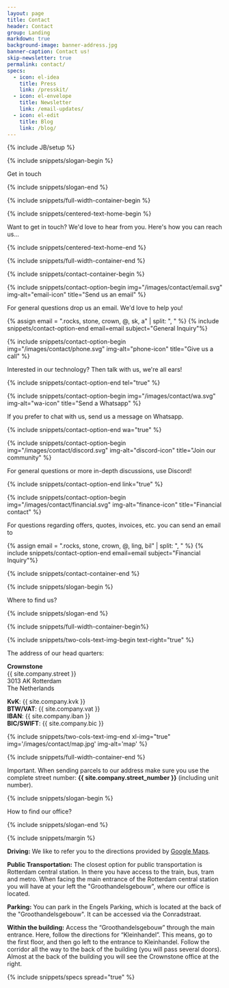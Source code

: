 ```yaml
---
layout: page
title: Contact
header: Contact
group: Landing
markdown: true
background-image: banner-address.jpg
banner-caption: Contact us!
skip-newsletter: true
permalink: contact/
specs:
  - icon: el-idea
    title: Press
    link: /presskit/
  - icon: el-envelope
    title: Newsletter
    link: /email-updates/
  - icon: el-edit
    title: Blog
    link: /blog/
---
```

{% include JB/setup %}


{% include snippets/slogan-begin %}

Get in touch

{% include snippets/slogan-end %}


{% include snippets/full-width-container-begin %}

{% include snippets/centered-text-home-begin %}

Want to get in touch? We'd love to hear from you. Here's how you can reach us...

{% include snippets/centered-text-home-end %}

{% include snippets/full-width-container-end %}



{% include snippets/contact-container-begin %}


{% include snippets/contact-option-begin img="/images/contact/email.svg" img-alt="email-icon" title="Send us an email" %}

For general questions drop us an email. We'd love to help you!

{% assign email = ".rocks, stone, crown, @, sk, a" | split: ", "  %}
{% include snippets/contact-option-end email=email subject="General Inquiry"%}


{% include snippets/contact-option-begin img="/images/contact/phone.svg" img-alt="phone-icon" title="Give us a call" %}

Interested in our technology? Then talk with us, we're all ears!

{% include snippets/contact-option-end tel="true" %}


{% include snippets/contact-option-begin img="/images/contact/wa.svg" img-alt="wa-icon" title="Send a Whatsapp" %}

If you prefer to chat with us, send us a message on Whatsapp.

{% include snippets/contact-option-end wa="true" %}


{% include snippets/contact-option-begin img="/images/contact/discord.svg" img-alt="discord-icon" title="Join our community" %}

For general questions or more in-depth discussions, use Discord!

{% include snippets/contact-option-end link="true" %}


{% include snippets/contact-option-begin img="/images/contact/financial.svg" img-alt="finance-icon" title="Financial contact" %}

For questions regarding offers, quotes, invoices, etc. you can send an email to

{% assign email = ".rocks, stone, crown, @, ling, bil" | split: ", "  %}
{% include snippets/contact-option-end email=email subject="Financial Inquiry"%}


{% include snippets/contact-container-end %}



{% include snippets/slogan-begin %}

Where to find us?

{% include snippets/slogan-end %}


{% include snippets/full-width-container-begin%}

{% include snippets/two-cols-text-img-begin text-right="true" %}

The address of our head quarters:

**Crownstone**<br>
{{ site.company.street }} <br>
3013 AK Rotterdam <br>
The Netherlands <br>

**KvK**: {{ site.company.kvk }}<br>
**BTW/VAT**: {{ site.company.vat }}<br>
**IBAN**: {{ site.company.iban }}<br>
**BIC/SWIFT**: {{ site.company.bic }}

{% include snippets/two-cols-text-img-end xl-img="true" img='/images/contact/map.jpg' img-alt='map' %}

{% include snippets/full-width-container-end %}

Important. When sending parcels to our address make sure you use the complete street number: **{{ site.company.street_number }}** (including unit number).



{% include snippets/slogan-begin %}

How to find our office?

{% include snippets/slogan-end %}


{% include snippets/margin %}


**Driving:** We like to refer you to the directions provided by [Google Maps](https://www.google.ie/maps/place/Crownstone/@51.9233355,4.4669633,17z/data=!3m1!4b1!4m5!3m4!1s0x47c434a44d95a89d:0xc1a444b798de16f9!8m2!3d51.9233355!4d4.469152).


**Public Transportation:** The closest option for public transportation is Rotterdam central station. In there you have access to the train, bus, tram and metro. When facing the main entrance of the Rotterdam central station you will have at your left the "Groothandelsgebouw", where our office is located.


**Parking:** You can park in the Engels Parking, which is located at the back of the "Groothandelsgebouw". It can be accessed via the Conradstraat.

**Within the building:** Access the “Groothandelsgebouw” through the main entrance. Here, follow the directions for “Kleinhandel”. This means, go to the first floor, and then go left to the entrance to Kleinhandel. Follow the corridor all the way to the back of the building (you will pass several doors). Almost at the back of the building you will see the Crownstone office at the right.


{% include snippets/specs spread="true" %}
